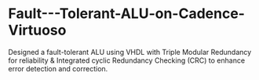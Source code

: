 # Fault---Tolerant-ALU-on-Cadence-Virtuoso
Designed a fault-tolerant ALU using VHDL with Triple Modular Redundancy for reliability &amp; Integrated cyclic Redundancy Checking (CRC) to enhance error detection and correction.
